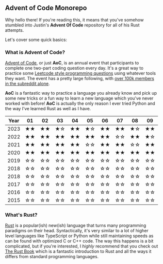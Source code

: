 ## Advent of Code Monorepo
Why hello there! If you're reading this, it means that you've somehow stumbled into Justin's **Advent Of Code** repository for all of his Rust attempts. 

Let's cover some quick basics:

### What is Advent of Code?
[Advent of Code](https://adventofcode.com/), or just **AoC**, is an annual event that participants to complete one two-part coding question every day. It's a great way to practice some [Leetcode style programming questions](https://leetcode.com/) using whatever tools they want. The event has a pretty large following, with [over 100k members in the subreddit alone](https://www.reddit.com/r/adventofcode).

**AoC** is a fantastic way to practice a language you already know and pick up some new tricks or a fun way to learn a new language which you've never worked with before! **AoC** is actually the only reason I ever tried Python and the way I've learned Rust as well as I have. 

|Year|01|02|03|04|05|06|07|08|09|10|11|12|13|14|15|16|17|18|19|20|21|22|23|24|25|
|----|--|--|--|--|--|--|--|--|--|--|--|--|--|--|--|--|--|--|--|--|--|--|--|--|--|
|2023|★★|★★|★☆|★★|★☆|★★|★★|★☆|★★|★☆|★★|★☆|★☆|★★|★★|★★|☆☆|★☆|★☆|★☆|★☆|☆☆|☆☆|☆☆|☆☆|
|2022|★★|★★|★★|★★|★★|★★|☆☆|★★|★☆|★★|★☆|☆☆|☆☆|☆☆|☆☆|☆☆|☆☆|☆☆|☆☆|☆☆|☆☆|☆☆|☆☆|☆☆|☆☆|
|2021|★★|★★|★★|★★|☆☆|★★|★★|☆☆|★★|★★|★★|★☆|☆☆|★☆|☆☆|☆☆|☆☆|☆☆|☆☆|☆☆|☆☆|☆☆|☆☆|☆☆|☆☆|
|2020|★★|★★|★★|★★|★★|★★|★★|★★|★★|★☆|★☆|★★|★☆|☆☆|☆☆|☆☆|☆☆|☆☆|☆☆|☆☆|☆☆|★☆|☆☆|☆☆|☆☆|
|2019|☆☆|☆☆|☆☆|☆☆|☆☆|☆☆|☆☆|☆☆|☆☆|☆☆|☆☆|☆☆|☆☆|☆☆|☆☆|☆☆|☆☆|☆☆|☆☆|☆☆|☆☆|☆☆|☆☆|☆☆|☆☆|
|2018|☆☆|☆☆|☆☆|☆☆|☆☆|☆☆|☆☆|☆☆|☆☆|☆☆|☆☆|☆☆|☆☆|☆☆|☆☆|☆☆|☆☆|☆☆|☆☆|☆☆|☆☆|☆☆|☆☆|☆☆|☆☆|
|2018|☆☆|☆☆|☆☆|☆☆|☆☆|☆☆|☆☆|☆☆|☆☆|☆☆|☆☆|☆☆|☆☆|☆☆|☆☆|☆☆|☆☆|☆☆|☆☆|☆☆|☆☆|☆☆|☆☆|☆☆|☆☆|
|2017|☆☆|☆☆|☆☆|☆☆|☆☆|☆☆|☆☆|☆☆|☆☆|☆☆|☆☆|☆☆|☆☆|☆☆|☆☆|☆☆|☆☆|☆☆|☆☆|☆☆|☆☆|☆☆|☆☆|☆☆|☆☆|
|2016|☆☆|☆☆|☆☆|☆☆|☆☆|☆☆|☆☆|☆☆|☆☆|☆☆|☆☆|☆☆|☆☆|☆☆|☆☆|☆☆|☆☆|☆☆|☆☆|☆☆|☆☆|☆☆|☆☆|☆☆|☆☆|
|2015|☆☆|☆☆|☆☆|☆☆|☆☆|☆☆|☆☆|☆☆|☆☆|☆☆|☆☆|☆☆|☆☆|☆☆|☆☆|☆☆|☆☆|☆☆|☆☆|☆☆|☆☆|☆☆|☆☆|☆☆|☆☆|

### What's Rust?
[Rust](https://www.rust-lang.org/) is a popular(ish) new(ish) language that turns many programming paradigms on their head. Syntactically, it's very similar to a lot of higher level languages like TypeScript or Python while still maintaining speeds as can be found with optimized C or C++ code. The way this happens is a bit complicated, but if you're interested, I _highly_ recommend that you check out [The Rust Book](https://doc.rust-lang.org/book/) which is a fantastic introduction to Rust and all the ways it differs from standard programming languages. 